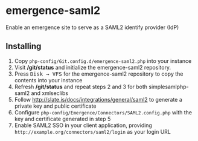 # emergence-saml2
Enable an emergence site to serve as a SAML2 identify provider (IdP)

## Installing
1. Copy `php-config/Git.config.d/emergence-saml2.php` into your instance
2. Visit **/git/status** and initialize the emergence-saml2 repository.
3. Press <kbd>Disk → VFS</kbd> for the emergence-saml2 repository to copy the contents into your instance
4. Refresh **/git/status** and repeat steps 2 and 3 for both simplesamlphp-saml2 and xmlseclibs
5. Follow http://slate.is/docs/integrations/general/saml2 to generate a private key and public certificate
6. Configure `php-config/Emergence/Connectors/SAML2.config.php` with the key and certificate generated in step 5
7. Enable SAML2 SSO in your client application, providing `http://example.org/connectors/saml2/login` as your login URL
